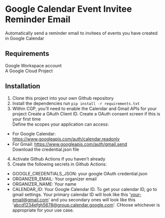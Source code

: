 # Google Calendar Event Invitee Reminder Email
Automatically send a reminder email to invitees of events you have created in Google Calendar

## Requirements
Google Workspace account  
A Google Cloud Project  


## Installation
1. Clone this project into your own Github repository
2. Install the dependencies run `pip install -r requirements.txt`
3. Within CGP, you'll need to enable the Calendar and Gmail APIs for your project
Create a OAuth Client ID. Create a OAuth consent screen if this is your first time  
Define the scopes your application can access:  
- For Google Calendar: https://www.googleapis.com/auth/calendar.readonly  
- For Gmail: https://www.googleapis.com/auth/gmail.send  
Download the credential.json file
4. Activate Github Actions if you haven't already  
5. Create the following secrets in Github Actions:
- GOOGLE_CREDENTIALS_JSON: your google OAuth credential.json
- ORGANIZER_EMAIL: Your organizer email
- ORGANIZER_NAME: Your name
- CALENDAR_ID: Your Google Calendar ID. To get your calendar ID, go to gmail settings. Your primary calendar ID will look like this 'your-email@gmail.com' and you secondary ones will look like this 'abcd1234efgh5678@group.calendar.google.com'. CHoose whichever is appropriate for your use case.